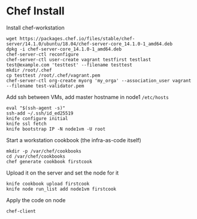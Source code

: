# Chef Install

Install chef-workstation

```
wget https://packages.chef.io/files/stable/chef-server/14.1.0/ubuntu/18.04/chef-server-core_14.1.0-1_amd64.deb
dpkg -i chef-server-core_14.1.0-1_amd64.deb
chef-server-ctl reconfigure
chef-server-ctl user-create vagrant testfirst testlast test@example.com 'testtest' --filename testtest
mkdir /root/.chef
cp testtest /root/.chef/vagrant.pem
chef-server-ctl org-create myorg 'my_orga' --association_user vagrant --filename test-validator.pem
```

Add ssh between VMs, add master hostname in node1 `/etc/hosts`

```
eval "$(ssh-agent -s)"
ssh-add ~/.ssh/id_ed25519
knife configure initial
knife ssl fetch
knife bootstrap IP -N node1vm -U root
```

Start a workstation cookbook (the infra-as-code itself)

```
mkdir -p /var/chef/cookbooks
cd /var/chef/cookbooks
chef generate cookbook firstcook
```

Upload it on the server and set the node for it

```
knife cookbook upload firstcook
knife node run_list add node1vm firstcook
```

Apply the code on node

```
chef-client
```
